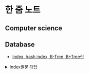 # 한 줌 노트

## Computer science

## Database
- [Index, hash index, B-Tree, B+Tree란]()
<details>
<summary>Index질문 대답</summary> 
<div markdown ="1">

Index란 말그대로 색인이라는 의미를 갖습니다. 색인은 데이터를 빠르게 조회할 수 있도록 도와주는 기능이라고 할 수 있습니다. 
대표적으로 해쉬 인덱스와 B-Tree 인덱스가 있습니다.
- 해시 인덱스의 경우에는 Key Value로 데이터를 저장하는 자료구조 중 하나로, 하나의 데이터 검색할 때 유용합니다. 그러나 부등호 연산이 자주 사용되는 검색에서는 해시 인덱스는 적합히지 않습니다. 
- 그래서 데이터베이스에서 사용되는 B-Tree 자료구조는 이진 트리에서 파생된 구조이고 가장 상단의 노드를 루트 노드, 중간 노드들을 브랜치 노드, 가장 아래의 리프노드로 구성이 되어있습니다.
- 하나의 노드는 2개 이상의 키와 데이터를 가질 수 있는 점과 자식 노드 또한 여러 개의 키와 데이터를 가질 수 있다는 특징, 또한 데이터의 삽입, 삭제 시 자동으로 구조를 조정하는 셀프 밸런싱 특징이 있어 트리의 높이를 낮출 수 있게 되어 보다 빠르게 조회가 가능합니다.
- 확장된 개념으로는 B+Tree가 있고 각 노드에 key와 data를 담는 B-Tree구조와는 다르게 브랜치 노드에 key만 담아두고, 오직 리프 노드에만 key와 data를 저장하고 리프 노드끼리 Linked List로 연결되어 있습니다. 이로 인해 메모리를 확보하고 노드에 더 많은 key를 수용할 수 있게되어 트리의 높이는 더 낮아지는 효과를 볼 수 있습니다. 또한 풀 스캔 시에도 리프노드에 데이터가 모두 있어 한 번의 선형 탐색만 하면 되기 때문에 모든 노드를 확인해야하는 B-tree에 비해 빠릅니다.
- 인덱스를 지정하는 것은 추가 적인 공간과 시간이 필요하기에 많은 필드에 인덱스를 걸게되면 오히려 성능에 악영향을 미칠 수 있습니다. 그래서 인덱스를 적절히 지정하는 순서는

1. 같음을 비교하는 등치 조건으로 사용되는 컬럼을 우선으로하고
2. 정렬에 쓰는 필드를 다음으로 지정합니다.
3. 다중 값을 출력해야 하는 필드, 쿼리 자체가 부등호거나 많은 값을 출력해야하는 쿼리에 쓰는 필드는 나중에 인덱스를 설정합니다.

</div>    
</details>